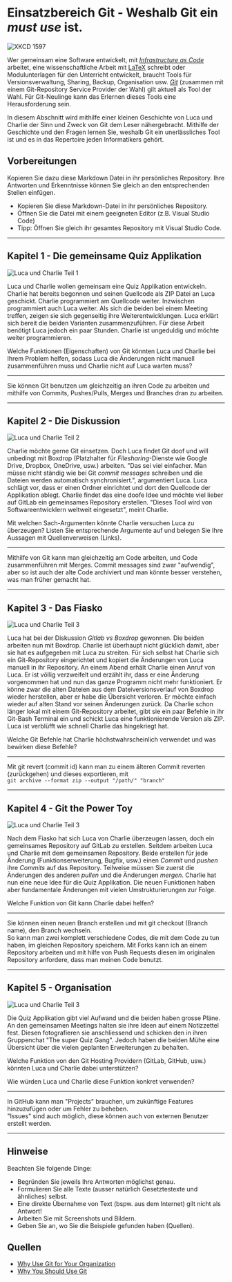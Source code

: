 # Einsatzbereich Git - Weshalb Git ein *must use* ist.
![XKCD 1597](https://imgs.xkcd.com/comics/git.png)

Wer gemeinsam eine Software entwickelt, mit [*Infrastructure as Code*](https://en.wikipedia.org/wiki/Infrastructure_as_code) arbeitet, eine wissenschaftliche Arbeit mit [LaTeX](https://en.wikipedia.org/wiki/LaTeX) schreibt oder Modulunterlagen für den Unterricht entwickelt, braucht Tools für Versionsverwaltung, Sharing, Backup, Organisation usw. [*Git*](https://en.wikipedia.org/wiki/Git) (zusammen mit einem Git-Repository Service Provider der Wahl) gilt aktuell als Tool der Wahl. Für Git-Neulinge kann das Erlernen dieses Tools eine Herausforderung sein.

In diesem Abschnitt wird mithilfe einer kleinen Geschichte von Luca und Charlie der Sinn und Zweck von Git dem Leser nähergebracht. Mithilfe der Geschichte und den Fragen lernen Sie, weshalb Git ein unerlässliches Tool ist und es in das Repertoire jeden Informatikers gehört.


## Vorbereitungen
Kopieren Sie dazu diese Markdown Datei in ihr persönliches Repository. Ihre Antworten und Erkenntnisse können Sie gleich an den entsprechenden Stellen einfügen.

 - Kopieren Sie diese Markdown-Datei in ihr persönliches Repository.
 - Öffnen Sie die Datei mit einem geeigneten Editor (z.B. Visual Studio Code)
 - Tipp: Öffnen Sie gleich ihr gesamtes Repository mit Visual Studio Code.

---

## Kapitel 1 - Die gemeinsame Quiz Applikation
![Luca und Charlie Teil 1](/05_Einfuehrung-Versionverwaltung/images/LucaCharlieTeil1.PNG)

Luca und Charlie wollen gemeinsam eine Quiz Applikation entwickeln. Charlie hat bereits begonnen und seinen Quellcode als ZIP Datei an Luca geschickt. Charlie programmiert am Quellcode weiter. Inzwischen programmiert auch Luca weiter. Als sich die beiden bei einem Meeting treffen, zeigen sie sich gegenseitig ihre Weiterentwicklungen. Luca erklärt sich bereit die beiden Varianten zusammenzuführen. Für diese Arbeit benötigt Luca jedoch ein paar Stunden. Charlie ist ungeduldig und möchte weiter programmieren.

Welche Funktionen (Eigenschaften) von Git könnten Luca und Charlie bei Ihrem Problem helfen, sodass Luca die Änderungen nicht manuell zusammenführen muss und Charlie nicht auf Luca warten muss?

---

Sie können Git benutzen um gleichzeitig an ihren Code zu arbeiten und mithilfe von Commits, Pushes/Pulls, Merges und Branches dran zu arbeiten.

---

## Kapitel 2 - Die Diskussion
![Luca und Charlie Teil 2](/05_Einfuehrung-Versionverwaltung/images/LucaCharlieTeil2.PNG)

Charlie möchte gerne Git einsetzen. Doch Luca findet Git doof und will unbedingt mit Boxdrop (Platzhalter für *Filesharing*-Dienste wie Google Drive, Dropbox, OneDrive, usw.) arbeiten. "Das sei viel einfacher. Man müsse nicht ständig wie bei Git *commit messages* schreiben und die Dateien werden automatisch synchronisiert.", argumentiert Luca. Luca schlägt vor, dass er einen Ordner einrichtet und dort den Quellcode der Applikation ablegt. Charlie findet das eine doofe Idee und möchte viel lieber auf GitLab ein gemeinsames Repository erstellen. "Dieses Tool wird von Softwareentwicklern weltweit eingesetzt", meint Charlie.

Mit welchen Sach-Argumenten könnte Charlie versuchen Luca zu überzeugen? Listen Sie entsprechende Argumente auf und belegen Sie Ihre Aussagen mit Quellenverweisen (Links).

---

Mithilfe von Git kann man gleichzeitig am Code arbeiten, und Code zusammenführen mit Merges. Commit messages sind zwar "aufwendig", aber so ist auch der alte Code archiviert und man könnte besser verstehen, was man früher gemacht hat.

---

## Kapitel 3 - Das Fiasko
![Luca und Charlie Teil 3](/05_Einfuehrung-Versionverwaltung/images/LucaCharlieTeil3.PNG)

Luca hat bei der Diskussion *Gitlab vs Boxdrop* gewonnen. Die beiden arbeiten nun mit Boxdrop. Charlie ist überhaupt nicht glücklich damit, aber sie hat es aufgegeben mit Luca zu streiten. Für sich selbst hat Charlie sich ein Git-Repository eingerichtet und kopiert die Änderungen von Luca manuell in ihr Repository. An einem Abend erhält Charlie einen Anruf von Luca. Er ist völlig verzweifelt und erzählt ihr, dass er eine Änderung vorgenommen hat und nun das ganze Programm nicht mehr funktioniert. Er könne zwar die alten Dateien aus dem Dateiversionsverlauf von Boxdrop wieder herstellen, aber er habe die Übersicht verloren. Er möchte einfach wieder auf alten Stand vor seinen Änderungen zurück. Da Charlie schon länger lokal mit einem Git-Repository arbeitet, gibt sie ein paar Befehle in ihr Git-Bash Terminal ein und schickt Luca eine funktionierende Version als ZIP. Luca ist verblüfft wie schnell Charlie das hingekriegt hat.

Welche Git Befehle hat Charlie höchstwahrscheinlich verwendet und was bewirken diese Befehle?

---

Mit git revert (commit id) kann man zu einem älteren Commit reverten (zurückgehen) und dieses exportieren, mit <br>
`git archive --format zip --output "/path/" "branch"`

---

## Kapitel 4 - Git the Power Toy

![Luca und Charlie Teil 3](/05_Einfuehrung-Versionverwaltung/images/LucaCharlieTeil4.PNG)

Nach dem Fiasko hat sich Luca von Charlie überzeugen lassen, doch ein gemeinsames Repository auf GitLab zu erstellen. Seitdem arbeiten Luca und Charlie mit dem gemeinsamen Repository. Beide erstellen für jede Änderung (Funktionserweiterung, Bugfix, usw.) einen *Commit* und *pushen* ihre *Commits* auf das Repository. Teilweise müssen Sie zuerst die Änderungen des anderen *pullen* und die Änderungen *mergen*. Charlie hat nun eine neue Idee für die Quiz Applikation. Die neuen Funktionen haben aber fundamentale Änderungen mit vielen Umstrukturierungen zur Folge.

Welche Funktion von Git kann Charlie dabei helfen?

---

Sie können einen neuen Branch erstellen und mit git checkout (Branch name), den Branch wechseln. <br>
So kann man zwei komplett verschiedene Codes, die mit dem Code zu tun haben, im gleichen Repository speichern.
Mit Forks kann ich an einem Repository arbeiten und mit hilfe von Push Requests diesen im originalen Repository anfordere, dass man meinen Code benutzt.

---

## Kapitel 5 - Organisation

![Luca und Charlie Teil 3](/05_Einfuehrung-Versionverwaltung/images/LucaCharlieTeil3.PNG)

Die Quiz Applikation gibt viel Aufwand und die beiden haben grosse Pläne. An den gemeinsamen Meetings halten sie ihre Ideen auf einem Notizzettel fest. Diesen fotografieren sie anschliessend und schicken den in ihren Gruppenchat "The super Quiz Gang". Jedoch haben die beiden Mühe eine Übersicht über die vielen geplanten Erweiterungen zu behalten.

Welche Funktion von den Git Hosting Providern (GitLab, GitHub, usw.) könnten Luca und Charlie dabei unterstützen?

Wie würden Luca und Charlie diese Funktion konkret verwenden?

---

In GitHub kann man "Projects" brauchen, um zukünftige Features hinzuzufügen oder um Fehler zu beheben. <br>
"Issues" sind auch möglich, diese können auch von externen Benutzer erstellt werden.


---

## Hinweise
Beachten Sie folgende Dinge:
 - Begründen Sie jeweils Ihre Antworten möglichst genau.
 - Formulieren Sie alle Texte (ausser natürlich Gesetztestexte und ähnliches) selbst.
 - Eine direkte Übernahme von Text (bspw. aus dem Internet) gilt nicht als Antwort!
 - Arbeiten Sie mit Screenshots und Bildern.
 - Geben Sie an, wo Sie die Beispiele gefunden haben (Quellen).


## Quellen
 - [Why Use Git for Your Organization](https://www.atlassian.com/git/tutorials/why-git)
 - [Why You Should Use Git](https://www.webfx.com/blog/web-design/why-you-should-use-git/)
